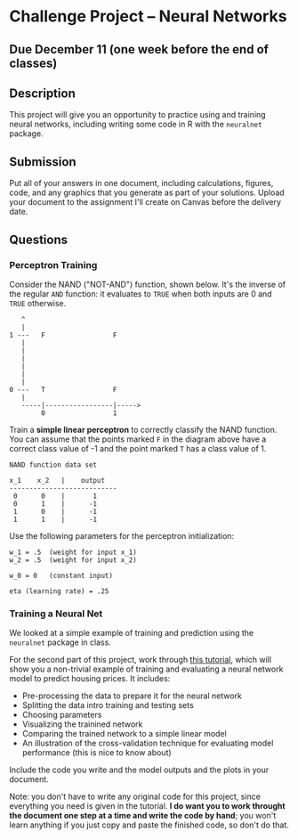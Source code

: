 # Challenge Project &ndash; Neural Networks

## Due December 11 (one week before the end of classes)

## Description

This project will give you an opportunity to practice using and training neural networks, including writing some code in R with the `neuralnet` package.



## Submission

Put all of your answers in one document, including calculations, figures, code, and any graphics that you generate as part of your solutions. Upload your document to the
assignment I'll create on Canvas before the delivery date.


## Questions

### Perceptron Training

Consider the NAND ("NOT-AND") function, shown below. It's the inverse of the regular `AND` function: it evaluates to `TRUE` when both inputs are 0 and `TRUE` otherwise.

```
   ^
   |
1 ---   F                 F 
   |
   |
   |
   |
   |
   |
0 ---   T                 F
   |
   -----|-----------------|----->
        0                 1
```

Train a **simple linear perceptron** to correctly classify the NAND function. You can assume that the points marked `F` in the diagram above have a correct class value of -1
and the point marked `T` has a class value of 1.

```
NAND function data set

x_1    x_2   |    output
---------------------------
 0      0    |       1
 0      1    |      -1
 1      0    |      -1
 1      1    |      -1
```

Use the following parameters for the perceptron initialization:

```
w_1 = .5  (weight for input x_1)
w_2 = .5  (weight for input x_2)

w_0 = 0   (constant input)

eta (learning rate) = .25
```


### Training a Neural Net

We looked at a simple example of training and prediction using the `neuralnet` package in class.

For the second part of this project, work through [this tutorial](https://datascienceplus.com/fitting-neural-network-in-r/), which will show you a non-trivial example of training and evaluating a neural network model
to predict housing prices. It includes:

- Pre-processing the data to prepare it for the neural network
- Splitting the data intro training and testing sets
- Choosing parameters
- Visualizing the trainined network
- Comparing the trained network to a simple linear model
- An illustration of the cross-validation technique for evaluating model performance (this is nice to know about)


Include the code you write and the model outputs and the plots in your document.

Note: you don't have to write any original code for this project, since everything you need is given in the tutorial. **I do want you to work throught the document one
step at a time and write the code by hand**; you won't learn anything if you just copy and paste the finished code, so don't do that.
